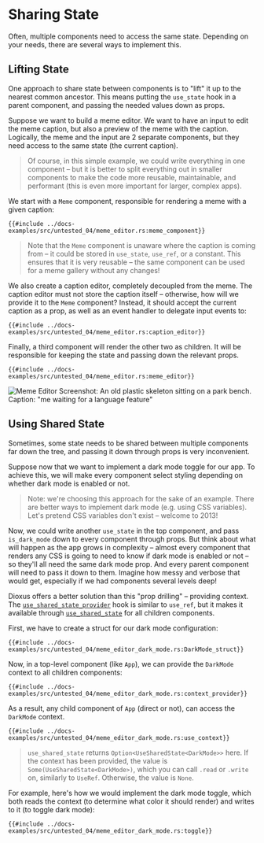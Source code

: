 # Sharing State

Often, multiple components need to access the same state. Depending on your needs, there are several ways to implement this.

## Lifting State

One approach to share state between components is to "lift" it up to the nearest common ancestor. This means putting the `use_state` hook in a parent component, and passing the needed values down as props.

Suppose we want to build a meme editor. We want to have an input to edit the meme caption, but also a preview of the meme with the caption. Logically, the meme and the input are 2 separate components, but they need access to the same state (the current caption).

> Of course, in this simple example, we could write everything in one component – but it is better to split everything out in smaller components to make the code more reusable, maintainable, and performant (this is even more important for larger, complex apps).

We start with a `Meme` component, responsible for rendering a meme with a given caption:

```rust, no_run
{{#include ../docs-examples/src/untested_04/meme_editor.rs:meme_component}}
```

> Note that the `Meme` component is unaware where the caption is coming from – it could be stored in `use_state`, `use_ref`, or a constant. This ensures that it is very reusable – the same component can be used for a meme gallery without any changes!

We also create a caption editor, completely decoupled from the meme. The caption editor must not store the caption itself – otherwise, how will we provide it to the `Meme` component? Instead, it should accept the current caption as a prop, as well as an event handler to delegate input events to:

```rust, no_run
{{#include ../docs-examples/src/untested_04/meme_editor.rs:caption_editor}}
```

Finally, a third component will render the other two as children. It will be responsible for keeping the state and passing down the relevant props.

```rust, no_run
{{#include ../docs-examples/src/untested_04/meme_editor.rs:meme_editor}}
```

![Meme Editor Screenshot: An old plastic skeleton sitting on a park bench. Caption: "me waiting for a language feature"](/assets/static/meme_editor_screenshot.png)

## Using Shared State

Sometimes, some state needs to be shared between multiple components far down the tree, and passing it down through props is very inconvenient.

Suppose now that we want to implement a dark mode toggle for our app. To achieve this, we will make every component select styling depending on whether dark mode is enabled or not.

> Note: we're choosing this approach for the sake of an example. There are better ways to implement dark mode (e.g. using CSS variables). Let's pretend CSS variables don't exist – welcome to 2013!

Now, we could write another `use_state` in the top component, and pass `is_dark_mode` down to every component through props. But think about what will happen as the app grows in complexity – almost every component that renders any CSS is going to need to know if dark mode is enabled or not – so they'll all need the same dark mode prop. And every parent component will need to pass it down to them. Imagine how messy and verbose that would get, especially if we had components several levels deep!

Dioxus offers a better solution than this "prop drilling" – providing context. The [`use_shared_state_provider`](https://docs.rs/dioxus-hooks/latest/dioxus_hooks/fn.use_shared_state_provider.html) hook is similar to `use_ref`, but it makes it available through [`use_shared_state`](https://docs.rs/dioxus-hooks/latest/dioxus_hooks/fn.use_shared_state.html) for all children components.

First, we have to create a struct for our dark mode configuration:

```rust, no_run
{{#include ../docs-examples/src/untested_04/meme_editor_dark_mode.rs:DarkMode_struct}}
```

Now, in a top-level component (like `App`), we can provide the `DarkMode` context to all children components:

```rust, no_run
{{#include ../docs-examples/src/untested_04/meme_editor_dark_mode.rs:context_provider}}
```

As a result, any child component of `App` (direct or not), can access the `DarkMode` context.

```rust, no_run
{{#include ../docs-examples/src/untested_04/meme_editor_dark_mode.rs:use_context}}
```

> `use_shared_state` returns `Option<UseSharedState<DarkMode>>` here. If the context has been provided, the value is `Some(UseSharedState<DarkMode>)`, which you can call `.read` or `.write` on, similarly to `UseRef`. Otherwise, the value is `None`.

For example, here's how we would implement the dark mode toggle, which both reads the context (to determine what color it should render) and writes to it (to toggle dark mode):

```rust, no_run
{{#include ../docs-examples/src/untested_04/meme_editor_dark_mode.rs:toggle}}
```
